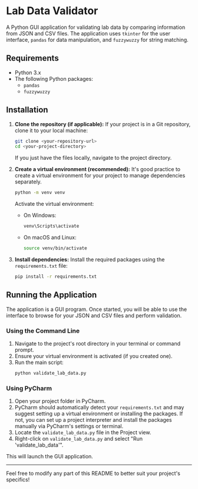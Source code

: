 # Lab Data Validator

A Python GUI application for validating lab data by comparing information from JSON and CSV files. The application uses `tkinter` for the user interface, `pandas` for data manipulation, and `fuzzywuzzy` for string matching.

## Requirements

*   Python 3.x
*   The following Python packages:
    *   `pandas`
    *   `fuzzywuzzy`

## Installation

1.  **Clone the repository (if applicable):**
    If your project is in a Git repository, clone it to your local machine:
    ```bash
    git clone <your-repository-url>
    cd <your-project-directory>
    ```
    If you just have the files locally, navigate to the project directory.

2.  **Create a virtual environment (recommended):**
    It's good practice to create a virtual environment for your project to manage dependencies separately.
    ```bash
    python -m venv venv
    ```
    Activate the virtual environment:
    *   On Windows:
        ```bash
        venv\Scripts\activate
        ```
    *   On macOS and Linux:
        ```bash
        source venv/bin/activate
        ```

3.  **Install dependencies:**
    Install the required packages using the `requirements.txt` file:
    ```bash
    pip install -r requirements.txt
    ```

## Running the Application

The application is a GUI program. Once started, you will be able to use the interface to browse for your JSON and CSV files and perform validation.

### Using the Command Line

1.  Navigate to the project's root directory in your terminal or command prompt.
2.  Ensure your virtual environment is activated (if you created one).
3.  Run the main script:
    ```bash
    python validate_lab_data.py
    ```

### Using PyCharm

1.  Open your project folder in PyCharm.
2.  PyCharm should automatically detect your `requirements.txt` and may suggest setting up a virtual environment or installing the packages. If not, you can set up a project interpreter and install the packages manually via PyCharm's settings or terminal.
3.  Locate the `validate_lab_data.py` file in the Project view.
4.  Right-click on `validate_lab_data.py` and select "Run 'validate_lab_data'".

This will launch the GUI application.

---

Feel free to modify any part of this README to better suit your project's specifics!